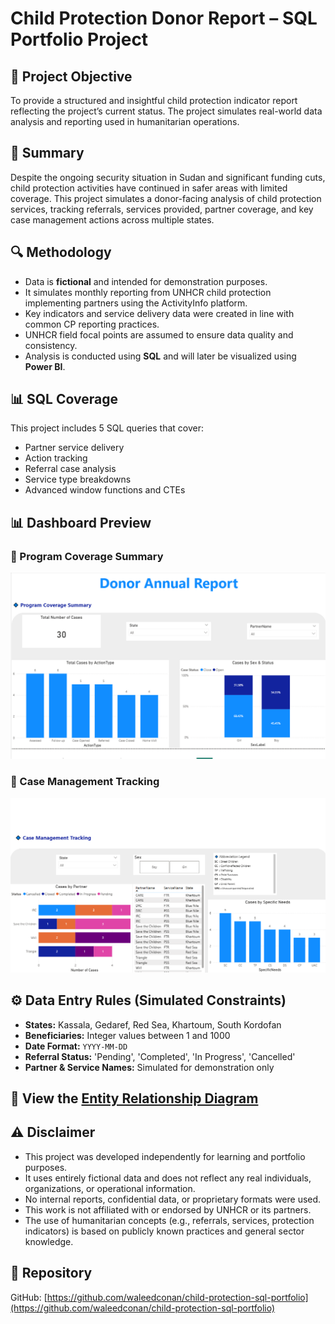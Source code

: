 # Child Protection Donor Report – SQL Portfolio Project

## 📌 Project Objective
To provide a structured and insightful child protection indicator report reflecting the project’s current status. The project simulates real-world data analysis and reporting used in humanitarian operations.

## 📝 Summary
Despite the ongoing security situation in Sudan and significant funding cuts, child protection activities have continued in safer areas with limited coverage. This project simulates a donor-facing analysis of child protection services, tracking referrals, services provided, partner coverage, and key case management actions across multiple states.

## 🔍 Methodology
- Data is **fictional** and intended for demonstration purposes.
- It simulates monthly reporting from UNHCR child protection implementing partners using the ActivityInfo platform.
- Key indicators and service delivery data were created in line with common CP reporting practices.
- UNHCR field focal points are assumed to ensure data quality and consistency.
- Analysis is conducted using **SQL** and will later be visualized using **Power BI**.

## 📊 SQL Coverage
This project includes 5 SQL queries that cover:
- Partner service delivery
- Action tracking
- Referral case analysis
- Service type breakdowns
- Advanced window functions and CTEs

## 📊 Dashboard Preview
### 🔹 Program Coverage Summary
![Program Coverage Summary](https://raw.githubusercontent.com/waleedconan/child-protection-sql-portfolio/main/Program%20Coverage%20Summary.png)

### 🔹 Case Management Tracking
![Case Management Tracking](https://raw.githubusercontent.com/waleedconan/child-protection-sql-portfolio/main/Case%20Management%20Tracking.PNG)


## ⚙️ Data Entry Rules (Simulated Constraints)
- **States:** Kassala, Gedaref, Red Sea, Khartoum, South Kordofan  
- **Beneficiaries:** Integer values between 1 and 1000  
- **Date Format:** `YYYY-MM-DD`  
- **Referral Status:** 'Pending', 'Completed', 'In Progress', 'Cancelled'  
- **Partner & Service Names:** Simulated for demonstration only

## 📘 View the [Entity Relationship Diagram](child_protection_erd.md)

## ⚠️ Disclaimer
- This project was developed independently for learning and portfolio purposes.
- It uses entirely fictional data and does not reflect any real individuals, organizations, or operational information.
- No internal reports, confidential data, or proprietary formats were used.
- This work is not affiliated with or endorsed by UNHCR or its partners.
- The use of humanitarian concepts (e.g., referrals, services, protection indicators) is based on publicly known practices and general sector knowledge.

## 🔗 Repository
GitHub: [https://github.com/waleedconan/child-protection-sql-portfolio](https://github.com/waleedconan/child-protection-sql-portfolio)
